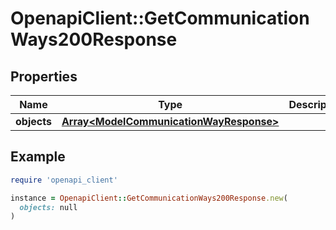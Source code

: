 # OpenapiClient::GetCommunicationWays200Response

## Properties

| Name | Type | Description | Notes |
| ---- | ---- | ----------- | ----- |
| **objects** | [**Array&lt;ModelCommunicationWayResponse&gt;**](ModelCommunicationWayResponse.md) |  | [optional] |

## Example

```ruby
require 'openapi_client'

instance = OpenapiClient::GetCommunicationWays200Response.new(
  objects: null
)
```

